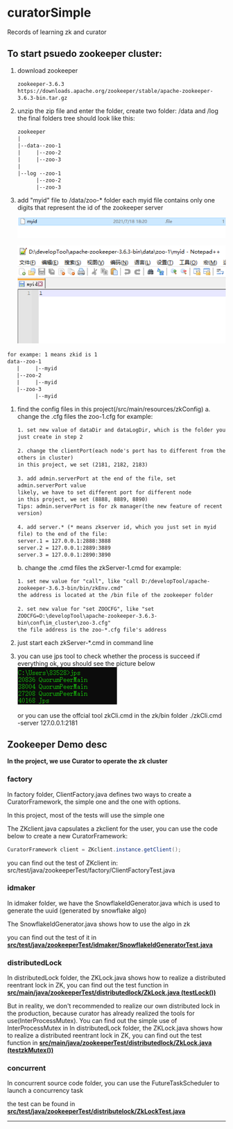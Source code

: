 # curatorSimple
Records of learning zk and curator

## To start psuedo zookeeper cluster:

1. download zookeeper
   
   ```
   zookeeper-3.6.3 https://downloads.apache.org/zookeeper/stable/apache-zookeeper-3.6.3-bin.tar.gz
   ```
   
   
   
2. unzip the zip file and enter the folder, create two folder: /data and /log
   the final folders tree should look like this:
   
   ```
   zookeeper
   |
   |--data--zoo-1
   |     |--zoo-2
   |     |--zoo-3
   |
   |--log --zoo-1
         |--zoo-2
         |--zoo-3
   ```
   
   
   
3. add "myid" file to /data/zoo-* folder
   each myid file contains only one digits that represent the id of the zookeeper server
   
   ![avatar](/readmeimg/img_1.png)
   
   ![avatar](/readmeimg/img_2.png)

```
for exampe: 1 means zkid is 1
data--zoo-1
   |     |--myid
   |--zoo-2
   |     |--myid
   |--zoo-3
         |--myid
```



1. find the config files in this project(/src/main/resources/zkConfig)
   a. change the .cfg files
      the zoo-1.cfg for example:

   ```
   1. set new value of dataDir and dataLogDir, which is the folder you just create in step 2
   
   2. change the clientPort(each node's port has to different from the others in cluster)
   in this project, we set (2181, 2182, 2183)
   
   3. add admin.serverPort at the end of the file, set admin.serverPort value
   likely, we have to set different port for different node
   in this project, we set (8888, 8889, 8890)
   Tips: admin.serverPort is for zk manager(the new feature of recent version)
   
   4. add server.* (* means zkserver id, which you just set in myid file) to the end of the file:
   server.1 = 127.0.0.1:2888:3888
   server.2 = 127.0.0.1:2889:3889
   server.3 = 127.0.0.1:2890:3890
   ```

   b. change the .cmd files
      the zkServer-1.cmd for example:

   ```
   1. set new value for "call", like "call D:/developTool/apache-zookeeper-3.6.3-bin/bin/zkEnv.cmd"
   the address is located at the /bin file of the zookeeper folder
   
   2. set new value for "set ZOOCFG", like "set ZOOCFG=D:\developTool\apache-zookeeper-3.6.3-bin\conf\im_cluster\zoo-3.cfg"
   the file address is the zoo-*.cfg file's address
   ```

2. just start each zkServer-*.cmd in command line

   

3. you can use jps tool to check whether the process is succeed
   if everything ok, you should see the picture below
   ![avatar](/readmeimg/img.png)

   or you can use the offcial tool zkCli.cmd in the zk/bin folder
   ./zkCli.cmd -server 127.0.0.1:2181 

      





## Zookeeper Demo desc

**In the project, we use Curator to operate the zk cluster**

### factory

In factory folder, ClientFactory.java defines two ways to create a CuratorFramework, the simple one and the one with options.

In this project, most of the tests will use the simple one



The ZKclient.java capsulates a zkclient for the user,  you can use the code below to create a new  CuratorFramework:

```java
CuratorFramework client = ZKclient.instance.getClient();
```

you can find out the test of ZKclient in: src/test/java/zookeeperTest/factory/ClientFactoryTest.java



### idmaker

In idmaker folder, we have the SnowflakeIdGenerator.java which is used to generate the uuid (generated by snowflake algo)

The SnowflakeIdGenerator.java shows how to use the algo in zk

you can find out the test of it in <u>**src/test/java/zookeeperTest/idmaker/SnowflakeIdGeneratorTest.java**</u>



### distributedLock

In distributedLock folder,  the ZKLock.java shows how to realize a distributed reentrant lock in ZK, you can find out the test function in **<u>src/main/java/zookeeperTest/distributedlock/ZkLock.java (testLock())</u>**

But in reality, we don't recommended to realize our own distributed lock in the production, because curator has already realized the tools for use(InterProcessMutex). You can find out the simple use of InterProcessMutex in In distributedLock folder,  the ZKLock.java shows how to realize a distributed reentrant lock in ZK, you can find out the test function in **<u>src/main/java/zookeeperTest/distributedlock/ZkLock.java (testzkMutex())</u>**



### concurrent

In concurrent source code folder, you can use the FutureTaskScheduler to launch a concurrency task

the test can be found in <u>**src/test/java/zookeeperTest/distributelock/ZkLockTest.java**</u>

****
